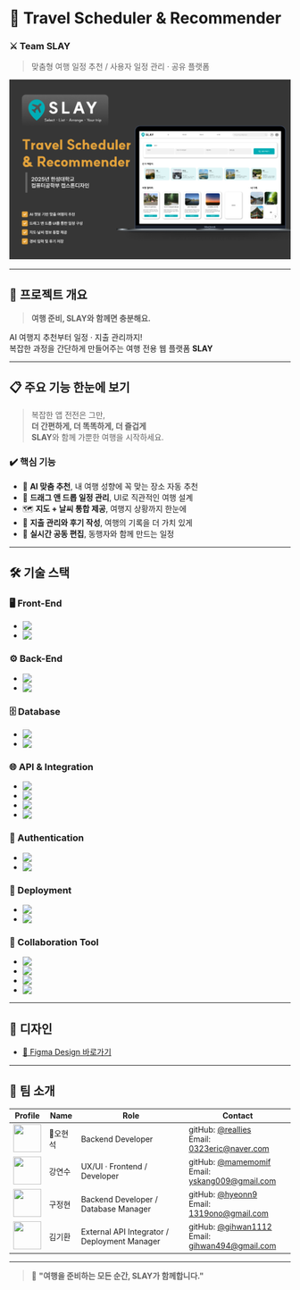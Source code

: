 # 🧭 Travel Scheduler & Recommender

### ⚔️ Team SLAY

> 맞춤형 여행 일정 추천 / 사용자 일정 관리 · 공유 플랫폼

![Thumbnail](docs/Thumbnail.png)

---

## 📌 프로젝트 개요

> **여행 준비, SLAY와 함께면 충분해요.** 

AI 여행지 추천부터 일정 · 지출 관리까지!  
복잡한 과정을 간단하게 만들어주는 여행 전용 웹 플랫폼 **SLAY**

---

## 📋 주요 기능 한눈에 보기

> 복잡한 앱 전전은 그만,  
> **더 간편하게, 더 똑똑하게, 더 즐겁게**  
> **SLAY**와 함께 가뿐한 여행을 시작하세요.

### ✔️ 핵심 기능

- 🧠 **AI 맞춤 추천**, 내 여행 성향에 꼭 맞는 장소 자동 추천
- 📆 **드래그 앤 드롭 일정 관리**, UI로 직관적인 여행 설계
- 🗺️ **지도 + 날씨 통합 제공**, 여행지 상황까지 한눈에
- 💸 **지출 관리와 후기 작성**, 여행의 기록을 더 가치 있게
- 🤝 **실시간 공동 편집**, 동행자와 함께 만드는 일정

---

## 🛠 기술 스택


### 🖥️ Front-End

- <img src="https://img.shields.io/badge/react-%2361DAFB.svg?&style=for-the-badge&logo=react&logoColor=black" align="left" />
- <img src="https://img.shields.io/badge/figma-%23F24E1E.svg?&style=for-the-badge&logo=figma&logoColor=white" align="left" />

### ⚙️ Back-End

- <img src="https://img.shields.io/badge/node.js-%23339933.svg?&style=for-the-badge&logo=node.js&logoColor=white" align="left" />
- <img src="https://img.shields.io/badge/visual%20studio%20code-%23007ACC.svg?&style=for-the-badge&logo=visual%20studio%20code&logoColor=white" align="left" />

### 🗄️ Database

- <img src="https://img.shields.io/badge/postgresql-%23336791.svg?&style=for-the-badge&logo=postgresql&logoColor=white" align="left" />
- <img src="https://img.shields.io/badge/prisma-%232D3748.svg?&style=for-the-badge&logo=prisma&logoColor=white" align="left" />

### 🌐 API & Integration

- <img src="https://img.shields.io/badge/kakao%20map-%23FFCD00.svg?&style=for-the-badge&logo=kakao&logoColor=black" align="left" />
- <img src="https://img.shields.io/badge/openweather-%23007396.svg?&style=for-the-badge&logo=openweather&logoColor=white" align="left" />
- <img src="https://img.shields.io/badge/openai-%23412991.svg?&style=for-the-badge&logo=openai&logoColor=white" align="left" />
- <img src="https://img.shields.io/badge/google%20calendar-%234285F4.svg?&style=for-the-badge&logo=google-calendar&logoColor=white" align="left" />

### 🔐 Authentication

- <img src="https://img.shields.io/badge/JWT-%23007ACC.svg?&style=for-the-badge&logo=jsonwebtokens&logoColor=white" align="left" />
- <img src="https://img.shields.io/badge/OAuth%202.0-%2326A69A.svg?&style=for-the-badge&logo=oauth&logoColor=white" align="left" />

### 🚀 Deployment

- <img src="https://img.shields.io/badge/amazon%20aws-%23232F3E.svg?&style=for-the-badge&logo=amazon-aws&logoColor=white" align="left" />
- <img src="https://img.shields.io/badge/nginx-%23269539.svg?&style=for-the-badge&logo=nginx&logoColor=white" align="left" />

### 🧩 Collaboration Tool

- <img src="https://img.shields.io/badge/github-%23181717.svg?&style=for-the-badge&logo=github&logoColor=white" align="left" />
- <img src="https://img.shields.io/badge/notion-%23000000.svg?&style=for-the-badge&logo=notion&logoColor=white" align="left" />
- <img src="https://img.shields.io/badge/kakaotalk-%23FFCD00.svg?&style=for-the-badge&logo=kakaotalk&logoColor=black" align="left" />
- <img src="https://img.shields.io/badge/discord-%237289DA.svg?&style=for-the-badge&logo=discord&logoColor=white" align="left" />

---

## 🎨 디자인

- [📎 Figma Design 바로가기](https://www.figma.com/design/43bODe77hYu02GHCPcvaD1/2025-1-%EC%BA%A1%EC%8A%A4%ED%86%A4-%EB%94%94%EC%9E%90%EC%9D%B8?node-id=0-1&t=JjS8VRgIPhXlqtoS-1)

---

## 👥 팀 소개

| Profile                                                      | Name    | Role                                         | Contact                                                      |
| ------------------------------------------------------------ | ------- | -------------------------------------------- | ------------------------------------------------------------ |
| <img src="https://github.com/reallies.png" width="50" height="50"> | 👑오현석 | Backend Developer                            | gitHub: [@reallies](https://github.com/reallies)<br>Email: 0323eric@naver.com |
| <img src="https://github.com/mamemomif.png" width="50" height="50"> | 강연수  | UX/UI · Frontend / Developer                 | gitHub: [@mamemomif](https://github.com/mamemomif)<br>Email: yskang009@gmail.com |
| <img src="https://github.com/hyeonn9.png" width="50" height="50"> | 구정현  | Backend Developer / Database Manager         | gitHub: [@hyeonn9](https://github.com/hyeonn9)<br>Email: 1319ono@gmail.com |
| <img src="https://github.com/gihwan1112.png" width="50" height="50"> | 김기환  | External API Integrator / Deployment Manager | gitHub: [@gihwan1112](https://github.com/gihwan1112)<br>Email: gihwan494@gmail.com |

---

> 👏 **"여행을 준비하는 모든 순간, SLAY가 함께합니다."**